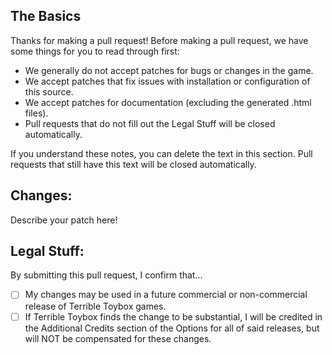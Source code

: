 ## The Basics

Thanks for making a pull request! Before making a pull request, we have some
things for you to read through first:

- We generally do not accept patches for bugs or changes in the game.
- We accept patches that fix issues with installation or configuration of this source.
- We accept patches for documentation (excluding the generated .html files).
- Pull requests that do not fill out the Legal Stuff will be closed automatically.

If you understand these notes, you can delete the text in this section. Pull
requests that still have this text will be closed automatically.

## Changes:

Describe your patch here!

## Legal Stuff:

By submitting this pull request, I confirm that...

- [ ] My changes may be used in a future commercial or non-commercial release of Terrible Toybox games.
- [ ] If Terrible Toybox finds the change to be substantial, I will be credited in the Additional Credits section of the Options for all of said releases, but will NOT be compensated
  for these changes.
